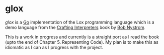 # glox

*glox* is a [Go](http://golang.org) implementation of the Lox programming language which is a demo language from the [Crafting Interpreters](http://www.craftinginterpreters.com/) book by [Bob Nystrom](https://github.com/munificent).

This is a work in progress and currently is a straight port as I read the book (upto the end of Chapter 5. Representing Code). My plan is to make this as idiomatic as I can as I progress with the project.
